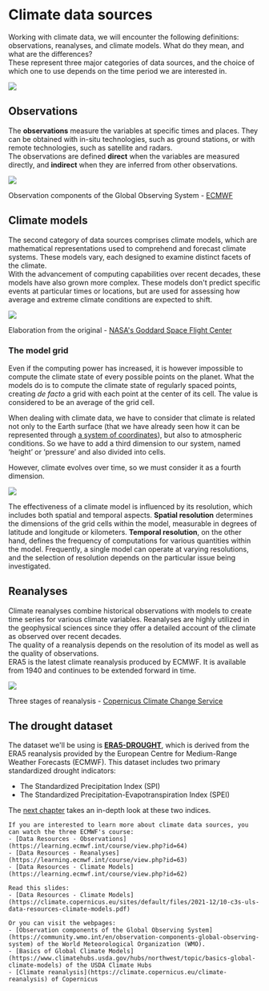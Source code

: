 # Climate data sources

Working with climate data, we will encounter the following definitions: observations, reanalyses, and climate models. What do they mean, and what are the differences?  
These represent three major categories of data sources, and the choice of which one to use depends on the time period we are interested in.

![](../../images/data-sources.svg)


## Observations

The **observations** measure the variables at specific times and places. They can be obtained with in-situ technologies, such as ground stations, or with remote technologies, such as satellite and radars.  
The observations are defined **direct** when the variables are measured directly, and **indirect** when they are inferred from other observations.

![](../../images/obs_inputs.png)
<p class="credits">Observation components of the Global Observing System - <a href="https://www.ecmwf.int/en/research/data-assimilation/observations" target="_blank">ECMWF</a></p>


## Climate models

The second category of data sources comprises climate models, which are mathematical representations used to comprehend and forecast climate systems. These models vary, each designed to examine distinct facets of the climate.  
With the advancement of computing capabilities over recent decades, these models have also grown more complex. 
These models don't predict specific events at particular times or locations, but are used for assessing how average and extreme climate conditions are expected to shift.

![](../../images/dev-climate-models.svg)
<p class="credits">Elaboration from the original - <a href="https://climate.nasa.gov/news/830/climate-modelers-and-the-moth/" target="_blank">NASA's Goddard Space Flight Center</a></p>


### The model grid

Even if the computing power has increased, it is however impossible to compute the climate state of every possible points on the planet. What the models do is to compute the climate state of regularly spaced points, creating *de facto* a grid with each point at the center of its cell. The value is considered to be an average of the grid cell.

When dealing with climate data, we have to consider that climate is related not only to the Earth surface (that we have already seen how it can be represented through [a system of coordinates](https://ecmwfcode4earth.github.io/tales-of-drought/chapters/01-climate-toolkit-for-beginners/coordinate-system.html)), but also to atmospheric conditions. So we have to add a third dimension to our system, named ‘height’ or ‘pressure’ and also divided into cells.

However, climate evolves over time, so we must consider it as a fourth dimension.

![](../../images/grid.svg)


The effectiveness of a climate model is influenced by its resolution, which includes both spatial and temporal aspects. **Spatial resolution** determines the dimensions of the grid cells within the model, measurable in degrees of latitude and longitude or kilometers. **Temporal resolution**, on the other hand, defines the frequency of computations for various quantities within the model. Frequently, a single model can operate at varying resolutions, and the selection of resolution depends on the particular issue being investigated.


## Reanalyses

Climate reanalyses combine historical observations with models to create time series for various climate variables. Reanalyses are highly utilized in the geophysical sciences since they offer a detailed account of the climate as observed over recent decades.  
The quality of a reanalysis depends on the resolution of its model as well as the quality of observations.  
ERA5 is the latest climate reanalysis produced by ECMWF. It is available from 1940 and continues to be extended forward in time. 

![](../../images/reanalysis-stages.png)
<p class="credits">Three stages of reanalysis - <a href="https://climate.copernicus.eu/copernicus-regional-reanalysis-europe-cerra" target="_blank">Copernicus Climate Change Service</a></p>


 ## The drought dataset
The dataset we'll be using is [**ERA5-DROUGHT**](https://cds.climate.copernicus.eu/cdsapp#!/dataset/dderived-drought-historical?tab=overview), which is derived from the ERA5 reanalysis provided by the European Centre for Medium-Range Weather Forecasts (ECMWF). This dataset includes two primary standardized drought indicators:

- The Standardized Precipitation Index (SPI)
- The Standardized Precipitation-Evapotranspiration Index (SPEI)

The [next chapter](https://ecmwfcode4earth.github.io/tales-of-drought/chapters/02-drought-focus/indices.html) takes an in-depth look at these two indices.


```{tip} 
If you are interested to learn more about climate data sources, you can watch the three ECMWF's course:
- [Data Resources - Observations](https://learning.ecmwf.int/course/view.php?id=64)
- [Data Resources - Reanalyses](https://learning.ecmwf.int/course/view.php?id=63)
- [Data Resources - Climate Models](https://learning.ecmwf.int/course/view.php?id=62)

Read this slides:
- [Data Resources - Climate Models](https://climate.copernicus.eu/sites/default/files/2021-12/10-c3s-uls-data-resources-climate-models.pdf)

Or you can visit the webpages:
- [Observation components of the Global Observing System](https://community.wmo.int/en/observation-components-global-observing-system) of the World Meteorological Organization (WMO).
- [Basics of Global Climate Models](https://www.climatehubs.usda.gov/hubs/northwest/topic/basics-global-climate-models) of the USDA Climate Hubs
- [Climate reanalysis](https://climate.copernicus.eu/climate-reanalysis) of Copernicus
```